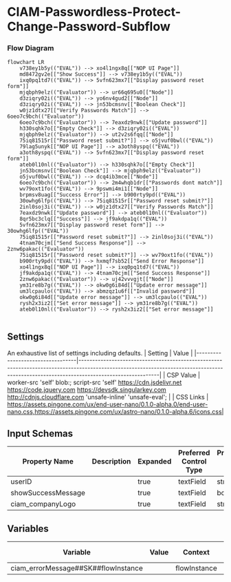# CIAM-Passwordless-Protect-Change-Password-Subflow

### Flow Diagram
```mermaid
flowchart LR
    v738ey1b5y(("EVAL")) --> xo4l1ngx8q[["NOP UI Page"]]
    md8472gv2e[["Show Success"]] --> v738ey1b5y(("EVAL"))
    ixq0pq1td7(("EVAL")) --> 5vfn623mx7[["Display password reset form"]]
    mjqbph9elz(("Evaluator")) --> ur66q695u0[["Node"]]
    d3ziqry02i(("EVAL")) --> yo6nv4gud2[["Node"]]
    d3ziqry02i(("EVAL")) --> jn53bcmsnv[["Boolean Check"]]
    w0jz1dtx27[["Verify Passwords Match"]] --> 6oeo7c9bch(("Evaluator"))
    6oeo7c9bch(("Evaluator")) --> 7eaxdz9nwk[["Update password"]]
    h330sqhk7o[["Empty Check"]] --> d3ziqry02i(("EVAL"))
    mjqbph9elz(("Evaluator")) --> ut2v2s6fqq[["Node"]]
    75iq81515r[["Password reset submit?"]] --> o5jvuf0bwl(("EVAL"))
    79lag5unyk[["NOP UI Page"]] --> a3oth8yspq(("EVAL"))
    a3oth8yspq(("EVAL")) --> 5vfn623mx7[["Display password reset form"]]
    ateb0l10nl(("Evaluator")) --> h330sqhk7o[["Empty Check"]]
    jn53bcmsnv[["Boolean Check"]] --> mjqbph9elz(("Evaluator"))
    o5jvuf0bwl(("EVAL")) --> dcq4ib3mce[["Node"]]
    6oeo7c9bch(("Evaluator")) --> 2m4whqb1dr[["Passwords dont match"]]
    wv79oxt1fo(("EVAL")) --> 9pswmi4mi1[["Node"]]
    brpmsv8uag[["Success Error"]] --> b900rty9pd(("EVAL"))
    30owhg6lfp(("EVAL")) --> 75iq81515r[["Password reset submit?"]]
    2inl0soj3i(("EVAL")) --> w0jz1dtx27[["Verify Passwords Match"]]
    7eaxdz9nwk[["Update password"]] --> ateb0l10nl(("Evaluator"))
    8qr5bc3clq[["Success"]] --> jf9akdpa1q(("EVAL"))
    5vfn623mx7[["Display password reset form"]] --> 30owhg6lfp(("EVAL"))
    75iq81515r[["Password reset submit?"]] --> 2inl0soj3i(("EVAL"))
    4tnam70cjm[["Send Success Response"]] --> 2znw6pakac(("Evaluator"))
    75iq81515r[["Password reset submit?"]] --> wv79oxt1fo(("EVAL"))
    b900rty9pd(("EVAL")) --> hxmqf7sb52[["Send Error Response"]]
    xo4l1ngx8q[["NOP UI Page"]] --> ixq0pq1td7(("EVAL"))
    jf9akdpa1q(("EVAL")) --> 4tnam70cjm[["Send Success Response"]]
    2znw6pakac(("Evaluator")) --> uj42vvvgjt[["Node"]]
    ym31re8b7g(("EVAL")) --> okw0g6i84d[["Update error message"]]
    um3lcpaulo(("EVAL")) --> abmzqz1u6f[["Invalid password"]]
    okw0g6i84d[["Update error message"]] --> um3lcpaulo(("EVAL"))
    rysh2x3iz2[["Set error message"]] --> ym31re8b7g(("EVAL"))
    ateb0l10nl(("Evaluator")) --> rysh2x3iz2[["Set error message"]]


```

## Settings
An exhaustive list of settings including defaults.
| Setting                          | Value                                                                                                                                                                                   |
|----------------------------------|-----------------------------------------------------------------------------------------------------------------------------------------------------------------------------------------|
| CSP Value                        | worker-src &#39;self&#39; blob:; script-src &#39;self&#39; https://cdn.jsdelivr.net https://code.jquery.com https://devsdk.singularkey.com http://cdnjs.cloudflare.com &#39;unsafe-inline&#39; &#39;unsafe-eval&#39;; | 
 | CSS Links                        | https://assets.pingone.com/ux/end-user-nano/0.1.0-alpha.0/end-user-nano.css,https://assets.pingone.com/ux/astro-nano/0.1.0-alpha.6/icons.css|

## Input Schemas
| Property Name | Description | Expanded | Preferred Control Type | Preferred Data Type | Required |
|----------------------------------|-----------------|-----------------|-----------------|-----------------|-----------------|
| userID |  | true | textField | string | true | 
 | showSuccessMessage |  | true | textField | boolean | false | 
 | ciam_companyLogo |  | true | textField | string | false | 
 


## Variables
| Variable | Value | Context | Display Name | Field Type | Min | Max | Mutable | Type |                                                                                                                                                                
|----------------------------------|-----------------|-----------------|-----------------|-----------------|-----------------|-----------------|-----------------|-----------------|
| ciam_errorMessage##SK##flowInstance |  | flowInstance |  | string | 0 | 2000 | true | property | 
 

